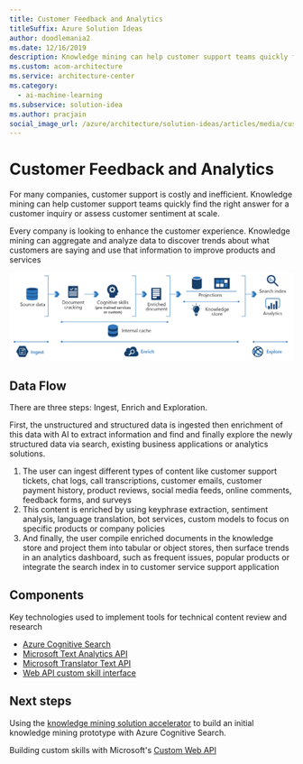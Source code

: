 ```yaml
---
title: Customer Feedback and Analytics
titleSuffix: Azure Solution Ideas
author: doodlemania2
ms.date: 12/16/2019
description: Knowledge mining can help customer support teams quickly find the right answer for a customer inquiry or assess customer sentiment at scale.
ms.custom: acom-architecture
ms.service: architecture-center
ms.category:
  - ai-machine-learning
ms.subservice: solution-idea
ms.author: pracjain
social_image_url: /azure/architecture/solution-ideas/articles/media/customer-feedback-and-analytics.png
---
```


<!-- cSpell:ignore pracjain keyphrase -->

# Customer Feedback and Analytics

For many companies, customer support is costly and inefficient. Knowledge mining can help customer support teams quickly find the right answer for a customer inquiry or assess customer sentiment at scale.

Every company is looking to enhance the customer experience. Knowledge mining can aggregate and analyze data to discover trends about what customers are saying and use that information to improve products and services

![Architecture Diagram](../media/customer-feedback-and-analytics.png)

## Data Flow

There are three steps: Ingest, Enrich and Exploration.

First, the unstructured and structured data is ingested then enrichment of this data with AI to extract information and find and finally explore the newly structured data via search, existing business applications or analytics solutions.

1. The user can ingest different types of content like customer support tickets, chat logs, call transcriptions, customer emails, customer payment history, product reviews, social media feeds, online comments, feedback forms, and surveys
2. This content is enriched by using keyphrase extraction, sentiment analysis, language translation, bot services, custom models to focus on specific products or company policies
3. And finally, the user compile enriched documents in the knowledge store and project them into tabular or object stores, then surface trends in an analytics dashboard, such as frequent issues, popular products or integrate the search index in to customer service support application

## Components

Key technologies used to implement tools for technical content review and research

- [Azure Cognitive Search](https://docs.microsoft.com/azure/search/)
- [Microsoft Text Analytics API](https://azure.microsoft.com/services/cognitive-services/text-analytics/)
- [Microsoft Translator Text API](https://azure.microsoft.com/services/cognitive-services/translator-text-api/)
- [Web API custom skill interface](https://docs.microsoft.com/azure/search/cognitive-search-custom-skill-interface)

## Next steps

Using the [knowledge mining solution accelerator](https://docs.microsoft.com/samples/azure-samples/azure-search-knowledge-mining/azure-search-knowledge-mining/) to build an initial knowledge mining prototype with Azure Cognitive Search.

Building custom skills with Microsoft's [Custom Web API](https://docs.microsoft.com/azure/search/cognitive-search-custom-skill-interface)
